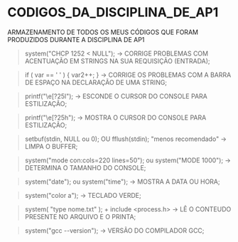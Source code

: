 # CODIGOS_DA_DISCIPLINA_DE_AP1
ARMAZENAMENTO DE TODOS OS MEUS CÓDIGOS QUE FORAM PRODUZIDOS DURANTE A DISCIPLINA DE AP1

> system("CHCP 1252 < NULL");   -> CORRIGE PROBLEMAS COM ACENTUAÇÃO EM STRINGS NA SUA REQUISIÇÃO (ENTRADA);

> if ( var == ' ' ) { var2++; } -> CORRIGE OS PROBLEMAS COM A BARRA DE ESPAÇO NA DECLARAÇÃO DE UMA STRING;

> printf("\e[?25l");            -> ESCONDE O CURSOR DO CONSOLE PARA ESTILIZAÇÃO;

> printf("\e[?25h");            -> MOSTRA O CURSOR DO CONSOLE PARA ESTILIZAÇÃO;
    
> setbuf(stdin, NULL ou 0); OU fflush(stdin); "menos recomendado"     -> LIMPA O BUFFER; 

> system("mode con:cols=220 lines=50"); ou system("MODE 1000");       -> DETERMINA O TAMANHO DO CONSOLE;

> system("date"); ou system("time"); -> MOSTRA A DATA OU HORA;

> system("color a"); -> TECLADO VERDE;

> system( "type nome.txt" ); + include <process.h>  -> LÊ O CONTEUDO PRESENTE NO ARQUIVO E O PRINTA;

> system("gcc --version"); -> VERSÃO DO COMPILADOR GCC;



